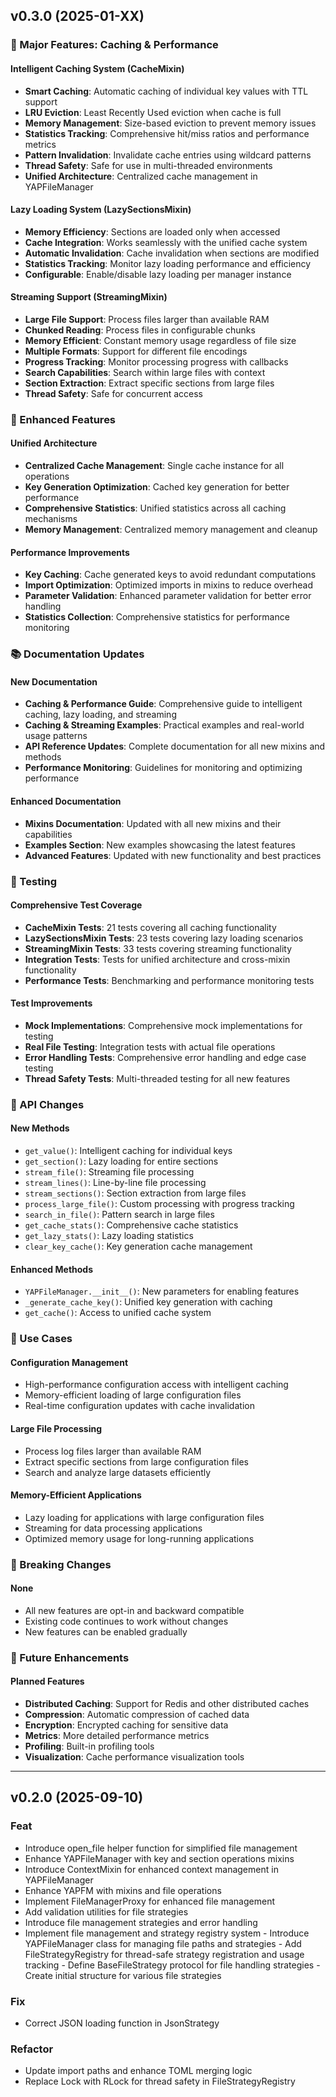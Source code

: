 ## v0.3.0 (2025-01-XX)

### 🚀 Major Features: Caching & Performance

#### Intelligent Caching System (CacheMixin)
- **Smart Caching**: Automatic caching of individual key values with TTL support
- **LRU Eviction**: Least Recently Used eviction when cache is full
- **Memory Management**: Size-based eviction to prevent memory issues
- **Statistics Tracking**: Comprehensive hit/miss ratios and performance metrics
- **Pattern Invalidation**: Invalidate cache entries using wildcard patterns
- **Thread Safety**: Safe for use in multi-threaded environments
- **Unified Architecture**: Centralized cache management in YAPFileManager

#### Lazy Loading System (LazySectionsMixin)
- **Memory Efficiency**: Sections are loaded only when accessed
- **Cache Integration**: Works seamlessly with the unified cache system
- **Automatic Invalidation**: Cache invalidation when sections are modified
- **Statistics Tracking**: Monitor lazy loading performance and efficiency
- **Configurable**: Enable/disable lazy loading per manager instance

#### Streaming Support (StreamingMixin)
- **Large File Support**: Process files larger than available RAM
- **Chunked Reading**: Process files in configurable chunks
- **Memory Efficient**: Constant memory usage regardless of file size
- **Multiple Formats**: Support for different file encodings
- **Progress Tracking**: Monitor processing progress with callbacks
- **Search Capabilities**: Search within large files with context
- **Section Extraction**: Extract specific sections from large files
- **Thread Safety**: Safe for concurrent access

### 🔧 Enhanced Features

#### Unified Architecture
- **Centralized Cache Management**: Single cache instance for all operations
- **Key Generation Optimization**: Cached key generation for better performance
- **Comprehensive Statistics**: Unified statistics across all caching mechanisms
- **Memory Management**: Centralized memory management and cleanup

#### Performance Improvements
- **Key Caching**: Cache generated keys to avoid redundant computations
- **Import Optimization**: Optimized imports in mixins to reduce overhead
- **Parameter Validation**: Enhanced parameter validation for better error handling
- **Statistics Collection**: Comprehensive statistics for performance monitoring

### 📚 Documentation Updates

#### New Documentation
- **Caching & Performance Guide**: Comprehensive guide to intelligent caching, lazy loading, and streaming
- **Caching & Streaming Examples**: Practical examples and real-world usage patterns
- **API Reference Updates**: Complete documentation for all new mixins and methods
- **Performance Monitoring**: Guidelines for monitoring and optimizing performance

#### Enhanced Documentation
- **Mixins Documentation**: Updated with all new mixins and their capabilities
- **Examples Section**: New examples showcasing the latest features
- **Advanced Features**: Updated with new functionality and best practices

### 🧪 Testing

#### Comprehensive Test Coverage
- **CacheMixin Tests**: 21 tests covering all caching functionality
- **LazySectionsMixin Tests**: 23 tests covering lazy loading scenarios
- **StreamingMixin Tests**: 33 tests covering streaming functionality
- **Integration Tests**: Tests for unified architecture and cross-mixin functionality
- **Performance Tests**: Benchmarking and performance monitoring tests

#### Test Improvements
- **Mock Implementations**: Comprehensive mock implementations for testing
- **Real File Testing**: Integration tests with actual file operations
- **Error Handling Tests**: Comprehensive error handling and edge case testing
- **Thread Safety Tests**: Multi-threaded testing for all new features

### 🔄 API Changes

#### New Methods
- `get_value()`: Intelligent caching for individual keys
- `get_section()`: Lazy loading for entire sections
- `stream_file()`: Streaming file processing
- `stream_lines()`: Line-by-line file processing
- `stream_sections()`: Section extraction from large files
- `process_large_file()`: Custom processing with progress tracking
- `search_in_file()`: Pattern search in large files
- `get_cache_stats()`: Comprehensive cache statistics
- `get_lazy_stats()`: Lazy loading statistics
- `clear_key_cache()`: Key generation cache management

#### Enhanced Methods
- `YAPFileManager.__init__()`: New parameters for enabling features
- `_generate_cache_key()`: Unified key generation with caching
- `get_cache()`: Access to unified cache system

### 🎯 Use Cases

#### Configuration Management
- High-performance configuration access with intelligent caching
- Memory-efficient loading of large configuration files
- Real-time configuration updates with cache invalidation

#### Large File Processing
- Process log files larger than available RAM
- Extract specific sections from large configuration files
- Search and analyze large datasets efficiently

#### Memory-Efficient Applications
- Lazy loading for applications with large configuration files
- Streaming for data processing applications
- Optimized memory usage for long-running applications

### 🚨 Breaking Changes

#### None
- All new features are opt-in and backward compatible
- Existing code continues to work without changes
- New features can be enabled gradually

### 🔮 Future Enhancements

#### Planned Features
- **Distributed Caching**: Support for Redis and other distributed caches
- **Compression**: Automatic compression of cached data
- **Encryption**: Encrypted caching for sensitive data
- **Metrics**: More detailed performance metrics
- **Profiling**: Built-in profiling tools
- **Visualization**: Cache performance visualization tools

---

## v0.2.0 (2025-09-10)

### Feat

- Introduce open_file helper function for simplified file management
- Enhance YAPFileManager with key and section operations mixins
- Introduce ContextMixin for enhanced context management in YAPFileManager
- Enhance YAPFM with mixins and file operations
- Implement FileManagerProxy for enhanced file management
- Add validation utilities for file strategies
- Introduce file management strategies and error handling
- Implement file management and strategy registry system - Introduce YAPFileManager class for managing file paths and strategies - Add FileStrategyRegistry for thread-safe strategy registration and usage tracking - Define BaseFileStrategy protocol for file handling strategies - Create initial structure for various file strategies

### Fix

- Correct JSON loading function in JsonStrategy

### Refactor

- Update import paths and enhance TOML merging logic
- Replace Lock with RLock for thread safety in FileStrategyRegistry
